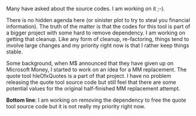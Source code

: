 Many have asked about the source codes. I am working on it ;-).

There is no hidden agenda here (or sinister plot to try to steal you financial information). The truth of the matter is that the codes for this tool is part of a bigger project with some hard to remove dependency. I am working on getting that cleanup. Like any form of cleanup, re-factoring, things tend to involve large changes and my priority right now is that I rather keep things stable.

Some background, when M$ announced that they have given up on Microsoft Money, I started to work on an idea for a MM replacement. The quote tool hleOfxQuotes is a part of that project. I have no problem releasing the quote tool source code but still feel that there are some potential values for the original half-finished MM replacement attempt.

**Bottom line**: I am working on removing the dependency to free the quote tool source code but it is not really my priority right now.